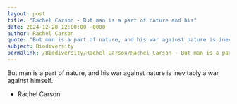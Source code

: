 ```yaml
---
layout: post
title: "Rachel Carson - But man is a part of nature and his"
date: 2024-12-28 12:00:00 -0000
author: Rachel Carson
quote: "But man is a part of nature, and his war against nature is inevitably a war against himself."
subject: Biodiversity
permalink: /Biodiversity/Rachel Carson/Rachel Carson - But man is a part of nature and his
---
```


But man is a part of nature, and his war against nature is inevitably a war against himself.

- Rachel Carson
